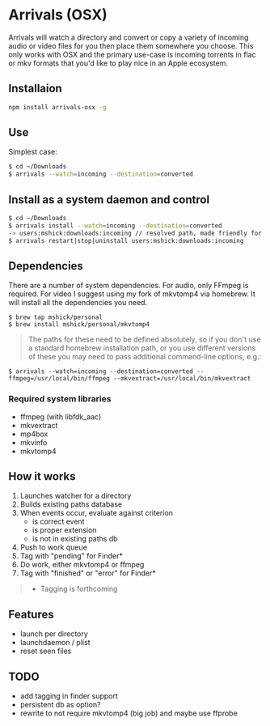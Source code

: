 Arrivals (OSX)
==============

Arrivals will watch a directory and convert or copy a variety of incoming
audio or video files for you then place them somewhere you choose. This only
works with OSX and the primary use-case is incoming torrents in flac or mkv
formats that you'd like to play nice in an Apple ecosystem.

## Installaion

```bash
npm install arrivals-osx -g
```

## Use

Simplest case:

```bash
$ cd ~/Downloads
$ arrivals --watch=incoming --destination=converted
```

## Install as a system daemon and control

```bash
$ cd ~/Downloads
$ arrivals install --watch=incoming --destination=converted
-> users:mshick:downloads:incoming // resolved path, made friendly for dirnames
$ arrivals restart|stop|uninstall users:mshick:downloads:incoming
```

## Dependencies

There are a number of system dependencies. For audio, only FFmpeg is required.
For video I suggest using my fork of mkvtomp4 via homebrew. It will install all the
dependencies you need.

```
$ brew tap mshick/personal
$ brew install mshick/personal/mkvtomp4
```

>The paths for these need to be defined absolutely, so if you don't use a
standard homebrew installation path, or you use different versions of these
you may need to pass additional command-line options, e.g.:

```
$ arrivals --watch=incoming --destination=converted --ffmpeg=/usr/local/bin/ffmpeg --mkvextract=/usr/local/bin/mkvextract
```

### Required system libraries

* ffmpeg (with libfdk_aac)
* mkvextract
* mp4box
* mkvinfo
* mkvtomp4

## How it works

1. Launches watcher for a directory
2. Builds existing paths database
3. When events occur, evaluate against criterion
    - is correct event
    - is proper extension
    - is not in existing paths db
4. Push to work queue
5. Tag with "pending" for Finder*
6. Do work, either mkvtomp4 or ffmpeg
7. Tag with "finished" or "error" for Finder*

> * Tagging is forthcoming

## Features

* launch per directory
* launchdaemon / plist
* reset seen files

## TODO

* add tagging in finder support
* persistent db as option?
* rewrite to not require mkvtomp4 (big job) and maybe use ffprobe
